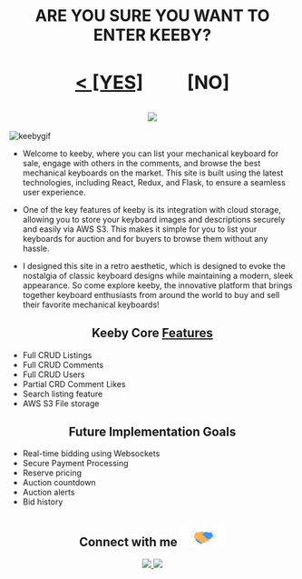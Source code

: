 <!-- <h1 align="center" > ARE YOU SURE YOU WANT TO ENTER KEEBY? <br> < [YES]                [NO] </h1> -->

<h1 align="center" > ARE YOU SURE YOU WANT TO ENTER KEEBY? <br> <div align="center">
  <h3><a href="https://keeby.onrender.com">< [YES]</a>          [NO]</h3>
</div> </h1>

<p align="center"> 
  <img src="https://skillicons.dev/icons?i=react,redux,aws,js,py,flask,webpack,github,sqlite,babel,vscode,git,html,postman&perline=7"/>
</p>

![keebygif](./react-app/src/media/keebyReadMe.gif)

<!-- <div align="center">
  <h2><a href="https://keeby.onrender.com">keeby live site</a></h2>
</div> -->

- Welcome to keeby, where you can list your mechanical keyboard for sale, engage with others in the comments, and browse the best mechanical keyboards on the market. This site is built using the latest technologies, including React, Redux, and Flask, to ensure a seamless user experience.
</h3>

- One of the key features of keeby is its integration with cloud storage, allowing you to store your keyboard images and descriptions securely and easily via AWS S3. This makes it simple for you to list your keyboards for auction and for buyers to browse them without any hassle.

- I designed this site in a retro aesthetic, which is designed to evoke the nostalgia of classic keyboard designs while maintaining a modern, sleek appearance. So come explore keeby, the innovative platform that brings together keyboard enthusiasts from around the world to buy and sell their favorite mechanical keyboards!

<!-- The leading mechanical keyboard auction house specializing in all things thock.  -->

<!-- mvp core features -->

<!-- screenshots, at least 1-2 to highlight the app -->

<!-- Future Implementation Goals -->

<h2 align="center">Keeby Core <a href="https://github.com/StevenBradleyA/keeby/wiki/Feature-List">Features</a></h2>

- Full CRUD Listings
- Full CRUD Comments
- Full CRUD Users
- Partial CRD Comment Likes
- Search listing feature
- AWS S3 File storage

<h2 align="center">Future Implementation Goals</h2>

- Real-time bidding using Websockets
- Secure Payment Processing
- Reserve pricing
- Auction countdown
- Auction alerts
- Bid history

<!-- Links to socials linked in github etc -->
<h2 align="center">Connect with me <img alt="socials" src="./react-app/src/media/Handshake.gif" height="40" width="80"/></h2>

<p align="center">
<a align="center" href="https://www.linkedin.com/in/steven-anderson-54416a275/">
  <img src="https://skillicons.dev/icons?i=linkedin&perline=1" height="40"/>
  </a>
<a align="center" href="https://github.com/StevenBradleyA">
  <img src="https://skillicons.dev/icons?i=github&perline=1" height="40"/>
  </a>
</p>
